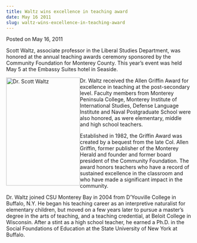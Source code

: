```yaml
---
title: Waltz wins excellence in teaching award
date: May 16 2011
slug: waltz-wins-excellence-in-teaching-award
---
```





<span class="date">Posted on May 16, 2011    </span>
<p>Scott Waltz, associate professor in the Liberal Studies
Department, was honored at the annual teaching awards ceremony
sponsored by the Community Foundation for Monterey County. This
year&#x2019;s event was held May 5 at the Embassy Suites hotel in
Seaside.</p>
<p><img alt="Dr. Scott Waltz" src="http://news.csumb.edu/sites/default/files/65/attachments/news/images/scott_waltz_small.jpg" style="float:left; width:200px; height:294px">Dr. Waltz received
the Allen Griffin Award for excellence in teaching at the
post-secondary level. Faculty members from Monterey Peninsula
College, Monterey Institute of International Studies, Defense
Language Institute and Naval Postgraduate School were also honored,
as were elementary, middle and high school teachers.</img></p>
<p>Established in 1982, the Griffin Award was created by a bequest
from the late Col. Allen Griffin, former publisher of the Monterey
Herald and founder and former board president of the Community
Foundation. The award honors teachers who have a record of
sustained excellence in the classroom and who have made a
significant impact in the community.</p>
<p>Dr. Waltz joined CSU Monterey Bay in 2004 from D&#x2019;Youville
College in Buffalo, N.Y. He began his teaching career as an
interpretive naturalist for elementary children, but moved on a few
years later to pursue a master&#x2019;s degree in the arts of teaching,
and a teaching credential, at Beloit College in Wisconsin. After a
stint as a high school teacher, he earned a Ph.D. in the Social
Foundations of Education at the State University of New York at
Buffalo.<br>
&#xA0;</br></p>





